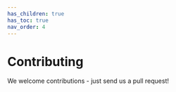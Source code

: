 ```yaml
---
has_children: true
has_toc: true
nav_order: 4
---
```


# Contributing

We welcome contributions - just send us a pull request!

